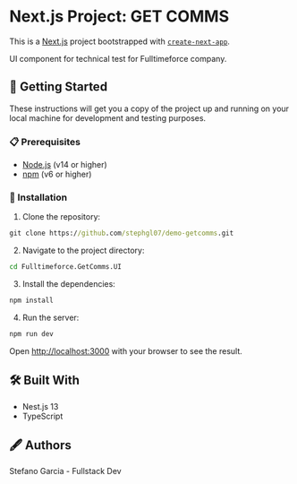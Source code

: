 # Next.js Project: GET COMMS

This is a [Next.js](https://nextjs.org/) project bootstrapped with [`create-next-app`](https://github.com/vercel/next.js/tree/canary/packages/create-next-app).

UI component for technical test for Fulltimeforce company.

## 🚀 Getting Started

These instructions will get you a copy of the project up and running on your local machine for development and testing purposes.

### 📋 Prerequisites

- [Node.js](https://nodejs.org/en/) (v14 or higher)
- [npm](https://www.npmjs.com/) (v6 or higher)

### 🔧 Installation

1. Clone the repository:

```cmd
git clone https://github.com/stephgl07/demo-getcomms.git
```

2. Navigate to the project directory:

```bash
cd Fulltimeforce.GetComms.UI
```

3. Install the dependencies:

```bash
npm install
```

4. Run the server:

```bash
npm run dev
```

Open [http://localhost:3000](http://localhost:3000) with your browser to see the result.

## 🛠️ Built With

- Nest.js 13
- TypeScript

## 🖋️ Authors

Stefano Garcia - Fullstack Dev
